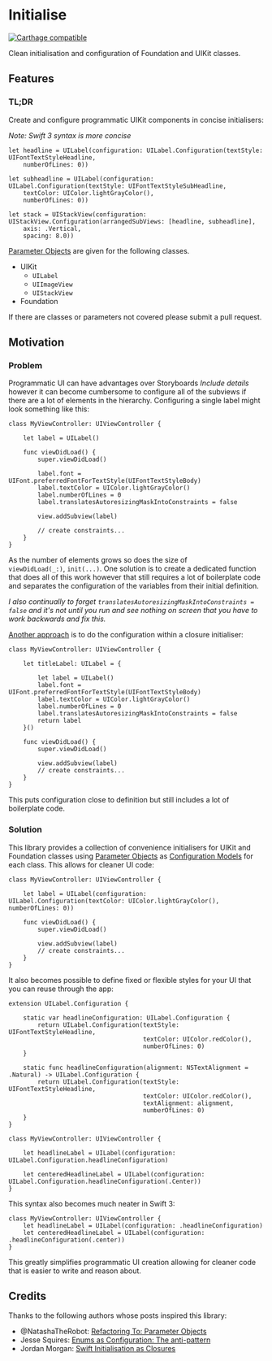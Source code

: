 # Initialise

[![Carthage compatible](https://img.shields.io/badge/Carthage-compatible-4BC51D.svg?style=flat)](https://github.com/Carthage/Carthage)


Clean initialisation and configuration of Foundation and UIKit classes.

## Features

### TL;DR

Create and configure programmatic UIKit components in concise initialisers:

*Note: Swift 3 syntax is more concise*

	let headline = UILabel(configuration: UILabel.Configuration(textStyle: UIFontTextStyleHeadline,  
		numberOfLines: 0))
		
	let subheadline = UILabel(configuration: UILabel.Configuration(textStyle: UIFontTextStyleSubHeadline, 
		textColor: UIColor.lightGrayColor(), 
		numberOfLines: 0))
	
	let stack = UIStackView(configuration: UIStackView.Configuration(arrangedSubViews: [headline, subheadline],
		axis: .Vertical,
		spacing: 8.0))
		
		
[Parameter Objects] are given for the following classes.

* UIKit
	* `UILabel`
	* `UIImageView`
	* `UIStackView`
* Foundation

If there are classes or parameters not covered please submit a pull request.

## Motivation

### Problem

Programmatic UI can have advantages over Storyboards *Include details* however it can become cumbersome to configure all of the subviews if there are a lot of elements in the hierarchy. Configuring a single label might look something like this:

    class MyViewController: UIViewController {
 
        let label = UILabel()
 
        func viewDidLoad() {
            super.viewDidLoad()
 
 			label.font = UIFont.preferredFontForTextStyle(UIFontTextStyleBody)
            label.textColor = UIColor.lightGrayColor()
            label.numberOfLines = 0
            label.translatesAutoresizingMaskIntoConstraints = false
            
            view.addSubview(label)
            
            // create constraints...
        }
    }

As the number of elements grows so does the size of `viewDidLoad(_:)`, `init(...)`. One solution is to create a dedicated function that does all of this work however that still requires a lot of boilerplate code and separates the configuration of the variables from their initial definition.

*I also continually to forget `translatesAutoresizingMaskIntoConstraints = false` and it's not until you run and see nothing on screen that you have to work backwards and fix this.*

[Another approach](https://medium.com/the-traveled-ios-developers-guide/swift-initialization-with-closures-5ea177f65a5#.i7xmervzc) is to do the configuration within a closure initialiser:

	class MyViewController: UIViewController {
 
        let titleLabel: UILabel = {
        
	        let label = UILabel()
    	    label.font = UIFont.preferredFontForTextStyle(UIFontTextStyleBody)
            label.textColor = UIColor.lightGrayColor()
            label.numberOfLines = 0
            label.translatesAutoresizingMaskIntoConstraints = false
            return label
        }()
        
        func viewDidLoad() {
            super.viewDidLoad()
 
 			view.addSubview(label)
            // create constraints...
        }
    }

This puts configuration close to definition but still includes a lot of boilerplate code.

### Solution

This library provides a collection of convenience initialisers for UIKit and Foundation classes using [Parameter Objects] as [Configuration Models] for each class. This allows for cleaner UI code:

	class MyViewController: UIViewController {
 
        let label = UILabel(configuration: UILabel.Configuration(textColor: UIColor.lightGrayColor(), numberOfLines: 0))
 
 		func viewDidLoad() {
            super.viewDidLoad()
 
 			view.addSubview(label)
            // create constraints...
        }
    }

It also becomes possible to define fixed or flexible styles for your UI that you can reuse through the app:

	extension UILabel.Configuration {
 
    	static var headlineConfiguration: UILabel.Configuration {
        	return UILabel.Configuration(textStyle: UIFontTextStyleHeadline,
            	                         textColor: UIColor.redColor(),
                	                     numberOfLines: 0)
    	}
    	
    	static func headlineConfiguration(alignment: NSTextAlignment = .Natural) -> UILabel.Configuration {
        	return UILabel.Configuration(textStyle: UIFontTextStyleHeadline,
            	                         textColor: UIColor.redColor(),
            	                         textAlignment: alignment,
                	                     numberOfLines: 0)
    	}
	}

	class MyViewController: UIViewController {
	
    	let headlineLabel = UILabel(configuration: UILabel.Configuration.headlineConfiguration)
    	
    	let centeredHeadlineLabel = UILabel(configuration: UILabel.Configuration.headlineConfiguration(.Center))
	}
	

 This syntax also becomes much neater in Swift 3:
 
 	class MyViewController: UIViewController {
    	let headlineLabel = UILabel(configuration: .headlineConfiguration)
    	let centeredHeadlineLabel = UILabel(configuration: .headlineConfiguration(.center))
	}
	
This greatly simplifies programmatic UI creation allowing for cleaner code that is easier to write and reason about.

## Credits

Thanks to the following authors whose posts inspired this library:

- @NatashaTheRobot: [Refactoring To: Parameter Objects][Parameter Objects]
- Jesse Squires: [Enums as Configuration: The anti-pattern][Parameter Objects]
- Jordan Morgan: [Swift Initialisation as Closures](https://medium.com/the-traveled-ios-developers-guide/swift-initialization-with-closures-5ea177f65a5#.i7xmervzc)

[Parameter Objects]: (https://www.natashatherobot.com/parameter-objects/)
[Configuration Models]: (http://www.jessesquires.com/enums-as-configs/)

 